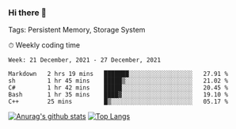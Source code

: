 ### Hi there 👋

Tags: Persistent Memory, Storage System

<!--

[![Anurag's github stats](https://github-readme-stats.vercel.app/api?username=wwyf)](https://github.com/anuraghazra/github-readme-stats)

[![Anurag's github stats](https://github-readme-stats.vercel.app/api?username=wwyf&count_private=true)](https://github.com/anuraghazra/github-readme-stats)


[![Top Langs](https://github-readme-stats.vercel.app/api/top-langs/?username=wwyf&count_private=true&&hide=jupyter%20notebook,html)](https://github.com/anuraghazra/github-readme-stats)



-->


⏱ Weekly coding time

<!--START_SECTION:waka-->
```text
Week: 21 December, 2021 - 27 December, 2021

Markdown   2 hrs 19 mins   ███████░░░░░░░░░░░░░░░░░░   27.91 % 
sh         1 hr 45 mins    █████▒░░░░░░░░░░░░░░░░░░░   21.02 % 
C#         1 hr 42 mins    █████░░░░░░░░░░░░░░░░░░░░   20.45 % 
Bash       1 hr 35 mins    ████▓░░░░░░░░░░░░░░░░░░░░   19.10 % 
C++        25 mins         █▒░░░░░░░░░░░░░░░░░░░░░░░   05.17 % 
```
<!--END_SECTION:waka-->



[![Anurag's github stats](https://github-readme-stats.vercel.app/api?username=wwyf&count_private=true&show_icons=true&hide_border=true)](https://github.com/anuraghazra/github-readme-stats) [![Top Langs](https://github-readme-stats.vercel.app/api/top-langs/?username=wwyf&count_private=true&hide=jupyter%20notebook,html,OpenEdge%20ABL&langs_count=10&layout=compact&hide_border=true)](https://github.com/anuraghazra/github-readme-stats)

<!--

[![willianrod's wakatime stats](https://github-readme-stats.vercel.app/api/wakatime?username=wwyf)](https://github.com/anuraghazra/github-readme-stats)


-->
